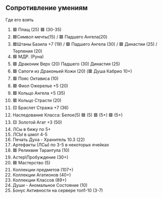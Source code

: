 ## Сопротивление умениям
Где его взять
1. 🟥 Плащ (25) 🟪 (30-35)
2. 🟦Символ мечты(15) / 🟪 Падшего Ангела(20)
3. 🟦Штаны Базила +7 (19) / 🟪 Падшего Ангела (30) / 🟪 Династии (25) / Терпения (20)
4. 🟦 МДР. (Руна)
5. 🟪 Драконик Верх (20) Падшего (30) Династия (25)
6. 🟪 Сапоги из Драконьей Кожи  (20) (🟥 Душа Кабрио 10+)
7. 🟥 Пояс Октависа (10)
8. 🟪 Фиол Ожерелье +5 (20)
9. 🟪 Кольцо Ангела +5 (35)
10. 🟥 Кольцо Страсти (20)
11. 🟨 Браслет Стража +7 (36)
12. Наследование Класса: Белое(5) 🟦 (5) 🟥 (5+) 🟪 (5+)
13. 🟨 Золотой Агат +3 (50)
14. ЛСы в бижу по 5+
15. ЛСЫ в шмот 4-5
16. Печать Духа - Хранитель 10.3 (22)
17. Артефакты (ЛСы) по 3-5 в некоторых ячейках
18. 🟦 Реликвия Тарантула (10)
19. Астер\Пробуждение (30+)
20. 🟦 Мастерство (5)
21. Коллекции предметов (107+)
22. Коллекции Агатионов (40+)
23. Коллекции Классов (89+)
24. Души - Аномальное Состояние (10)
25. Бонус Активности на сервере топ1-10 (3-7)